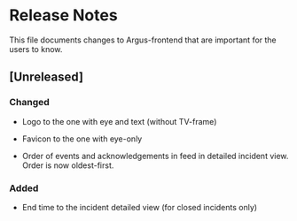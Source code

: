 # Release Notes
This file documents changes to Argus-frontend that are important for the users to know.

## [Unreleased]

### Changed
- Logo to the one with eye and text (without TV-frame)
- Favicon to the one with eye-only

- Order of events and acknowledgements in feed in detailed incident view. Order is now oldest-first.


### Added
- End time to the incident detailed view (for closed incidents only)

